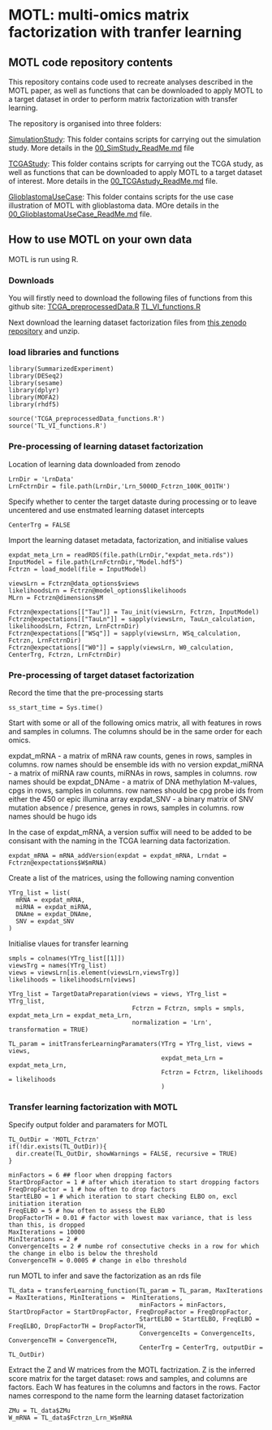 # MOTL: multi-omics matrix factorization with tranfer learning

## MOTL code repository contents

This repository contains code used to recreate analyses described in the MOTL paper, as well as functions that can be downloaded to apply MOTL to a target dataset in order to perform matrix factorization with transfer learning.

The repository is organised into three folders:

[SimulationStudy](https://github.com/david-hirst/MOTL/tree/main/SimulationStudy): This folder contains scripts for carrying out the simulation study. More details in the [00_SimStudy_ReadMe.md](https://github.com/david-hirst/MOTL/blob/main/SimulationStudy/00_SimStudy_ReadMe.md) file

[TCGAStudy](https://github.com/david-hirst/MOTL/tree/main/TCGAStudy): This folder contains scripts for carrying out the TCGA study, as well as functions that can be downloaded to apply MOTL to a target dataset of interest. More details in the [00_TCGAstudy_ReadMe.md](https://github.com/david-hirst/MOTL/blob/main/TCGAStudy/00_TCGAstudy_ReadMe.md) file.

[GlioblastomaUseCase](https://github.com/david-hirst/MOTL/tree/main/GlioblastomaUseCase): This folder contains scripts for the use case illustration of MOTL with glioblastoma data. MOre details in the [00_GlioblastomaUseCase_ReadMe.md](https://github.com/david-hirst/MOTL/blob/main/GlioblastomaUseCase/00_GlioblastomaUseCase_ReadMe.md) file.

## How to use MOTL on your own data 

MOTL is run using R. 

### Downloads
You will firstly need to download the following files of functions from this github site:
[TCGA_preprocessedData.R](https://github.com/david-hirst/MOTL/blob/main/TCGAStudy/TCGA_preprocessedData.R)
[TL_VI_functions.R](https://github.com/david-hirst/MOTL/blob/main/TCGAStudy/TL_VI_functions.R)

Next download the learning dataset factorization files from [this zenodo repository](https://zenodo.org/records/10848217) and unzip.

### load libraries and functions
```
library(SummarizedExperiment)
library(DESeq2)
library(sesame)
library(dplyr)
library(MOFA2)
library(rhdf5)

source('TCGA_preprocessedData_functions.R')
source('TL_VI_functions.R')
```
### Pre-processing of learning dataset factorization
Location of learning data downloaded from zenodo
```
LrnDir = 'LrnData'
LrnFctrnDir = file.path(LrnDir,'Lrn_5000D_Fctrzn_100K_001TH')
```
Specify whether to center the target dataste during processing or to leave uncentered and use enstmated learning dataset intercepts
```
CenterTrg = FALSE
```
Import the learning dataset metadata, factorization, and initialise values
```
expdat_meta_Lrn = readRDS(file.path(LrnDir,"expdat_meta.rds"))
InputModel = file.path(LrnFctrnDir,"Model.hdf5")
Fctrzn = load_model(file = InputModel)

viewsLrn = Fctrzn@data_options$views
likelihoodsLrn = Fctrzn@model_options$likelihoods
MLrn = Fctrzn@dimensions$M

Fctrzn@expectations[["Tau"]] = Tau_init(viewsLrn, Fctrzn, InputModel)
Fctrzn@expectations[["TauLn"]] = sapply(viewsLrn, TauLn_calculation, likelihoodsLrn, Fctrzn, LrnFctrnDir)
Fctrzn@expectations[["WSq"]] = sapply(viewsLrn, WSq_calculation, Fctrzn, LrnFctrnDir)
Fctrzn@expectations[["W0"]] = sapply(viewsLrn, W0_calculation, CenterTrg, Fctrzn, LrnFctrnDir)
```
### Pre-processing of target dataset factorization
Record the time that the pre-processing starts
```
ss_start_time = Sys.time()
```

Start with some or all of the following omics matrix, all with features in rows and samples in columns. The columns should be in the same order for each omics.

expdat_mRNA - a matrix of mRNA raw counts, genes in rows, samples in columns. row names should be ensemble ids with no version
expdat_miRNA - a matrix of miRNA raw counts, miRNAs in rows, samples in columns. row names should be 
expdat_DNAme - a matrix of DNA methylation M-values, cpgs in rows, samples in columns. row names should be cpg probe ids from either the 450 or epic illumina array
expdat_SNV - a binary matrix of SNV mutation absence / presence, genes in rows, samples in columns. row names should be hugo ids

In the case of expdat_mRNA, a version suffix will need to be added to be consisant with the naming in the TCGA learning data factorization.
```
expdat_mRNA = mRNA_addVersion(expdat = expdat_mRNA, Lrndat = Fctrzn@expectations$W$mRNA)
```

Create a list of the matrices, using the following naming convention
```
YTrg_list = list(
  mRNA = expdat_mRNA,
  miRNA = expdat_miRNA,
  DNAme = expdat_DNAme,
  SNV = expdat_SNV
)
```
Initialise vlaues for transfer learning
```
smpls = colnames(YTrg_list[[1]])
viewsTrg = names(YTrg_list)
views = viewsLrn[is.element(viewsLrn,viewsTrg)]
likelihoods = likelihoodsLrn[views]

YTrg_list = TargetDataPreparation(views = views, YTrg_list = YTrg_list, 
                                  Fctrzn = Fctrzn, smpls = smpls, expdat_meta_Lrn = expdat_meta_Lrn,
                                  normalization = 'Lrn', transformation = TRUE)

TL_param = initTransferLearningParamaters(YTrg = YTrg_list, views = views, 
                                          expdat_meta_Lrn = expdat_meta_Lrn, 
                                          Fctrzn = Fctrzn, likelihoods = likelihoods
                                          )
```

### Transfer learning factorization with MOTL

Specify output folder and paramaters for MOTL
```
TL_OutDir = 'MOTL_Fctrzn'
if(!dir.exists(TL_OutDir)){
  dir.create(TL_OutDir, showWarnings = FALSE, recursive = TRUE)
}

minFactors = 6 ## floor when dropping factors
StartDropFactor = 1 # after which iteration to start dropping factors
FreqDropFactor = 1 # how often to drop factors
StartELBO = 1 # which iteration to start checking ELBO on, excl initiation iteration
FreqELBO = 5 # how often to assess the ELBO
DropFactorTH = 0.01 # factor with lowest max variance, that is less than this, is dropped
MaxIterations = 10000
MinIterations = 2 # 
ConvergenceIts = 2 # numbe rof consectutive checks in a row for which the change in elbo is below the threshold
ConvergenceTH = 0.0005 # change in elbo threshold
```
run MOTL to infer and save the factorization as an rds file
```
TL_data = transferLearning_function(TL_param = TL_param, MaxIterations = MaxIterations, MinIterations =  MinIterations, 
                                    minFactors = minFactors, StartDropFactor = StartDropFactor, FreqDropFactor = FreqDropFactor, 
                                    StartELBO = StartELBO, FreqELBO = FreqELBO, DropFactorTH = DropFactorTH, 
                                    ConvergenceIts = ConvergenceIts, ConvergenceTH = ConvergenceTH, 
                                    CenterTrg = CenterTrg, outputDir = TL_OutDir)
```
Extract the Z and W matrices from the MOTL factrization. Z is the inferred score matrix for the target dataset: rows and samples, and columns are factors. Each W has features in the columns and factors in the rows. Factor names correspond to the name form the learning dataset factorization
```
ZMu = TL_data$ZMu
W_mRNA = TL_data$Fctrzn_Lrn_W$mRNA
```




